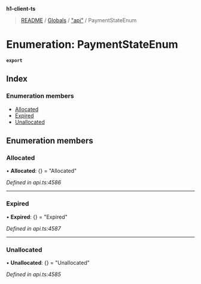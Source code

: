**h1-client-ts**

> [README](../README.md) / [Globals](../globals.md) / ["api"](../modules/_api_.md) / PaymentStateEnum

# Enumeration: PaymentStateEnum

**`export`** 

## Index

### Enumeration members

* [Allocated](_api_.paymentstateenum.md#allocated)
* [Expired](_api_.paymentstateenum.md#expired)
* [Unallocated](_api_.paymentstateenum.md#unallocated)

## Enumeration members

### Allocated

•  **Allocated**: {} = "Allocated"

*Defined in api.ts:4586*

___

### Expired

•  **Expired**: {} = "Expired"

*Defined in api.ts:4587*

___

### Unallocated

•  **Unallocated**: {} = "Unallocated"

*Defined in api.ts:4585*
